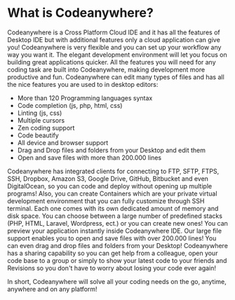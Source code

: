 # What is Codeanywhere?

Codeanywhere is a Cross Platform Cloud IDE and it has all the features of Desktop IDE but with additional features only a cloud application can give you! Codeanywhere is very flexible and you can set up your workflow any way you want it. 
The elegant development environment will let you focus on building great applications quicker. All the features you will need for any coding task are built into Codeanywhere, making development more productive and fun.
Codeanywhere can edit many types of files and has all the nice features you are used to in desktop editors:
  - More than 120 Programming languages syntax
  - Code completion (js, php, html, css)
  - Linting (js, css)
  - Multiple cursors
  - Zen coding support
  - Code beautify
  - All device and browser support
  - Drag and Drop files and folders from your Desktop and edit them
  - Open and save files with more than 200.000 lines


Codeanywhere has integrated clients for connecting to FTP, SFTP, FTPS, SSH, Dropbox, Amazon S3, Google Drive, GitHub, Bitbucket and even DigitalOcean, so you can code and deploy without opening up multiple programs!
Also, you can create Containers which are your private virtual development environment that you can fully customize through SSH terminal. Each one comes with its own dedicated amount of memory and disk space. You can choose between a large number of predefined stacks (PHP, HTML, Laravel, Wordpress, ect.) or you can create new ones! You can preview your application instantly inside Codeanywhere IDE. 
Our large file support enables you to open and save files with over 200.000 lines!
You can even drag and drop files and folders from your Desktop!
Codeanywhere has a sharing capability so you can get help from a colleague, open your code base to a group or simply to show your latest code to your friends and Revisions so you don't have to worry about losing your code ever again!


In short, Codeanywhere will solve all your coding needs on the go, anytime, anywhere and on any platform!
